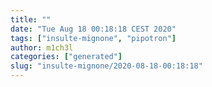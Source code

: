 ```yaml
---
title: ""
date: "Tue Aug 18 00:18:18 CEST 2020"
tags: ["insulte-mignone", "pipotron"]
author: m1ch3l
categories: ["generated"]
slug: "insulte-mignone/2020-08-18-00:18:18"
---
```



